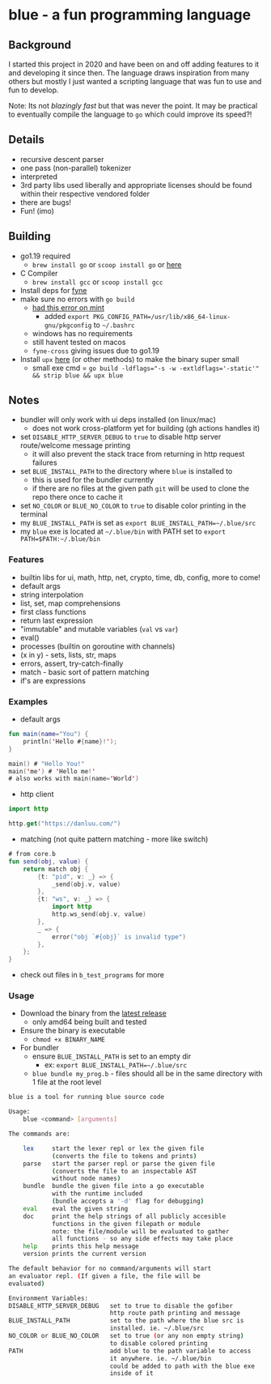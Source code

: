 # blue - a fun programming language

## Background

I started this project in 2020 and have been on and off adding features to it
and developing it since then. The language draws inspiration from many others
but mostly I just wanted a scripting language that was fun to use and fun to
develop.

Note: Its not _blazingly fast_ but that was never the point. It may be practical
to eventually compile the language to `go` which could improve its speed?!

## Details

- recursive descent parser
- one pass (non-parallel) tokenizer
- interpreted
- 3rd party libs used liberally and appropriate licenses should be found within
  their respective vendored folder
- there are bugs!
- Fun! (imo)

## Building

- go1.19 required
  - `brew install go` or `scoop install go` or [here](https://go.dev/dl/)
- C Compiler
  - `brew install gcc` or `scoop install gcc`
- Install deps for [fyne](https://fyne.io)
- make sure no errors with `go build`
  - [had this error on mint](https://stackoverflow.com/questions/65387167/glfw-pkg-config-error-when-building-a-fyne-app)
    - added `export PKG_CONFIG_PATH=/usr/lib/x86_64-linux-gnu/pkgconfig` to
      `~/.bashrc`
  - windows has no requirements
  - still havent tested on macos
  - `fyne-cross` giving issues due to go1.19
- Install `upx` [here](https://upx.github.io/) (or other methods) to make the
  binary super small
  - small exe cmd =
    `go build -ldflags="-s -w -extldflags='-static'" && strip blue && upx blue`

## Notes

- bundler will only work with ui deps installed (on linux/mac)
  - does not work cross-platform yet for building (gh actions handles it)
- set `DISABLE_HTTP_SERVER_DEBUG` to `true` to disable http server route/welcome
  message printing
  - it will also prevent the stack trace from returning in http request failures
- set `BLUE_INSTALL_PATH` to the directory where `blue` is installed to
  - this is used for the bundler currently
  - if there are no files at the given path `git` will be used to clone the repo
    there once to cache it
- set `NO_COLOR` or `BLUE_NO_COLOR` to `true` to disable color printing in the
  terminal
- my `BLUE_INSTALL_PATH` is set as `export BLUE_INSTALL_PATH=~/.blue/src`
- my `blue` exe is located at `~/.blue/bin` with PATH set to
  `export PATH=$PATH:~/.blue/bin`

### Features

- builtin libs for ui, math, http, net, crypto, time, db, config, more to come!
- default args
- string interpolation
- list, set, map comprehensions
- first class functions
- return last expression
- "immutable" and mutable variables (`val` vs `var`)
- eval()
- processes (builtin on goroutine with channels)
- (x in y) - sets, lists, str, maps
- errors, assert, try-catch-finally
- match - basic sort of pattern matching
- if's are expressions

### Examples

- default args

```kotlin
fun main(name="You") {
    println('Hello #{name}!');
}

main() # "Hello You!"
main('me') # 'Hello me!' 
# also works with main(name='World')
```

- http client

```kotlin
import http

http.get("https://danluu.com/")
```

- matching (not quite pattern matching - more like switch)

```kotlin
# from core.b
fun send(obj, value) {
    return match obj {
        {t: "pid", v: _} => {
            _send(obj.v, value)
        },
        {t: "ws", v: _} => {
            import http
            http.ws_send(obj.v, value)
        },
        _ => {
            error("obj `#{obj}` is invalid type")
        },
    };
}
```

- check out files in `b_test_programs` for more

### Usage

- Download the binary from the
  [latest release](https://github.com/brice-v/blue/releases)
  - only amd64 being built and tested
- Ensure the binary is executable
  - `chmod +x BINARY_NAME`
- For bundler
  - ensure `BLUE_INSTALL_PATH` is set to an empty dir
    - ex: `export BLUE_INSTALL_PATH=~/.blue/src`
  - `blue bundle my_prog.b` - files should all be in the same directory with 1
    file at the root level

```sh
blue is a tool for running blue source code

Usage:
    blue <command> [arguments]

The commands are:

    lex     start the lexer repl or lex the given file
            (converts the file to tokens and prints)
    parse   start the parser repl or parse the given file
            (converts the file to an inspectable AST
            without node names)
    bundle  bundle the given file into a go executable
            with the runtime included
            (bundle accepts a '-d' flag for debugging)
    eval    eval the given string
    doc     print the help strings of all publicly accesible
            functions in the given filepath or module
            note: the file/module will be evaluated to gather
            all functions - so any side effects may take place
    help    prints this help message
    version prints the current version

The default behavior for no command/arguments will start
an evaluator repl. (If given a file, the file will be 
evaluated)

Environment Variables:
DISABLE_HTTP_SERVER_DEBUG   set to true to disable the gofiber
                            http route path printing and message
BLUE_INSTALL_PATH           set to the path where the blue src is
                            installed. ie. ~/.blue/src
NO_COLOR or BLUE_NO_COLOR   set to true (or any non empty string)
                            to disable colored printing
PATH                        add blue to the path variable to access
                            it anywhere. ie. ~/.blue/bin
                            could be added to path with the blue exe
                            inside of it
```
